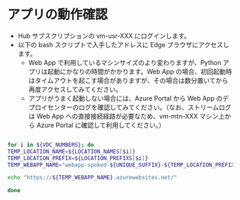 # アプリの動作確認

- Hub サブスクリプションの vm-usr-XXX にログインします。
- 以下の bash スクリプトで入手したアドレスに Edge ブラウザにアクセスします。
  - Web App で利用しているマシンサイズのより変わりますが、Python アプリは起動にかなりの時間がかかります。Web App の場合、初回起動時はタイムアウトを起こす場合がありますが、その場合は数分置いてから再度アクセスしてみてください。
  - アプリがうまく起動しない場合には、Azure Portal から Web App のデプロイセンターのログを確認してみてください。（なお、ストリームログは Web App への直接接続経路が必要なため、vm-mtn-XXX マシン上から Azure Portal に確認して利用してください。）

```bash

for i in ${VDC_NUMBERS}; do
TEMP_LOCATION_NAME=${LOCATION_NAMES[$i]}
TEMP_LOCATION_PREFIX=${LOCATION_PREFIXS[$i]}
TEMP_WEBAPP_NAME="webapp-spoked-${UNIQUE_SUFFIX}-${TEMP_LOCATION_PREFIX}"

echo "https://${TEMP_WEBAPP_NAME}.azurewebsites.net/"

done 

```
